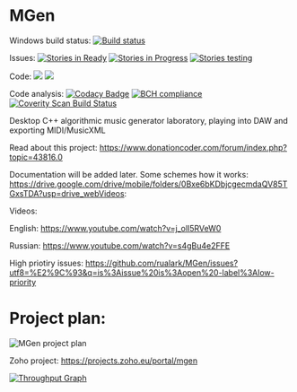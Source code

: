 # MGen
Windows build status: [![Build status](https://ci.appveyor.com/api/projects/status/55ruiwxsc0maepvk?svg=true)](https://ci.appveyor.com/project/rualark/mgen)

Issues: [![Stories in Ready](https://badge.waffle.io/rualark/MGen.png?label=ready&title=Ready)](http://waffle.io/rualark/MGen) 
[![Stories in Progress](https://badge.waffle.io/rualark/MGen.png?label=in%20progress&title=In%20progress)](http://waffle.io/rualark/MGen)
[![Stories testing](https://badge.waffle.io/rualark/MGen.png?label=testing&title=Testing)](http://waffle.io/rualark/MGen)

Code: [![](https://tokei.rs/b1/github/rualark/MGen?category=files)](https://github.com/Aaronepower/tokei)
[![](https://tokei.rs/b1/github/rualark/MGen?category=code)](https://github.com/Aaronepower/tokei)

Code analysis: [![Codacy Badge](https://api.codacy.com/project/badge/Grade/73206f26408f420bb4f89c751963aef5)](https://www.codacy.com/app/rualark/MGen?utm_source=github.com&amp;utm_medium=referral&amp;utm_content=rualark/MGen&amp;utm_campaign=Badge_Grade)
[![BCH compliance](https://bettercodehub.com/edge/badge/rualark/MGen?branch=master)](https://bettercodehub.com/)
[![Coverity Scan Build Status](https://scan.coverity.com/projects/13485/badge.svg)](https://scan.coverity.com/projects/rualark-mgen)

Desktop C++ algorithmic music generator laboratory, playing into DAW and exporting MIDI/MusicXML

Read about this project: https://www.donationcoder.com/forum/index.php?topic=43816.0

Documentation will be added later. Some schemes how it works: https://drive.google.com/drive/mobile/folders/0Bxe6bKDbjcgecmdaQV85TGxsTDA?usp=drive_webVideos:

Videos:

English: https://www.youtube.com/watch?v=j_olI5RVeW0

Russian: https://www.youtube.com/watch?v=s4gBu4e2FFE

High priotiry issues: https://github.com/rualark/MGen/issues?utf8=%E2%9C%93&q=is%3Aissue%20is%3Aopen%20-label%3Alow-priority

# Project plan:

![MGen project plan](http://i.imgur.com/mo0K2rR.png "MGen project plan")

Zoho project: https://projects.zoho.eu/portal/mgen

[![Throughput Graph](https://graphs.waffle.io/rualark/MGen/throughput.svg)](https://waffle.io/rualark/MGen/metrics/throughput)
